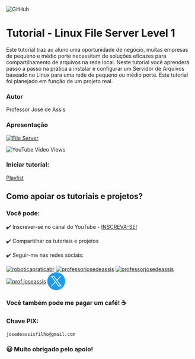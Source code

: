 ![GitHub](https://img.shields.io/github/license/professorjosedeassis/file-server)
# Tutorial - Linux File Server Level 1
Este tutorial traz ao aluno uma oportunidade de negócio, muitas empresas de pequeno e médio porte necessitam de soluções eficazes para compartilhamento de arquivos na rede local. Neste tutorial você aprenderá passo a passo na prática a instalar e configurar um Servidor de Arquivos baseado no Linux para uma rede de pequeno ou médio porte. Este tutorial foi planejado em função de um projeto real.
### Autor
Professor José de Assis
### Apresentação
[![File Server](https://img.youtube.com/vi/wGvCOMTVXWY/0.jpg)](https://youtu.be/wGvCOMTVXWY "Assistir no YouTube")

![YouTube Video Views](https://img.shields.io/youtube/views/wGvCOMTVXWY?style=social)
### Iniciar tutorial:
[Playlist](https://www.youtube.com/playlist?list=PLbEOwbQR9lqx8dx4_RqSl97jTJoj7x_q-)
## Como apoiar os tutoriais e projetos?
### Você pode:
:heavy_check_mark: Inscrever-se no canal do YouTube - [INSCREVA-SE!](https://www.youtube.com/c/RoboticapraticaBr/?sub_confirmation=1)

:heavy_check_mark: Compartilhar os tutoriais e projetos

:heavy_check_mark: Seguir-me nas redes sociais:
<p align="left">
<a href="https://www.youtube.com/c/roboticapraticabr" target="blank"><img align="center" src="https://github.com/professorjosedeassis/joseassis/blob/main/img/youtube.png" alt="roboticapraticabr" height="48" width="48" /></a>
<a href="https://linkedin.com/in/professorjosedeassis" target="blank"><img align="center" src="https://github.com/professorjosedeassis/joseassis/blob/main/img/linkedin.png" alt="professorjosedeassis" height="48" width="48" /></a>
<a href="https://fb.com/professorjosedeassis" target="blank"><img align="center" src="https://github.com/professorjosedeassis/joseassis/blob/main/img/facebook.png" alt="professorjosedeassis" height="48" width="48" /></a>
<a href="https://instagram.com/prof.joseassis" target="blank"><img align="center" src="https://github.com/professorjosedeassis/joseassis/blob/main/img/instagram.png" alt="prof.joseassis" height="48" width="48" /></a>
<a href="https://twitter.com/joseassis" target="blank"><img align="center" src="https://github.com/professorjosedeassis/joseassis/blob/main/img/twitter.png" alt="joseassis" height="48" width="48" /></a>
</p>

### Você também pode me pagar um café! ☕

### Chave PIX:
` josedeassisfilho@gmail.com `

### :smiley: Muito obrigado pelo apoio!
